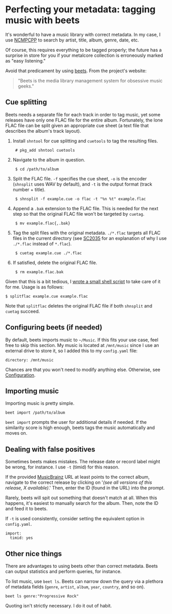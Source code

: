 # Perfecting your metadata: tagging music with beets

It's wonderful to have a music library with correct metadata. In my
case, I use [NCMPCPP](https://rybczak.net/ncmpcpp/ "NCurses Music Player C++")
to search by artist, title, album, genre, date, etc.

Of course, this requires everything to be tagged properly; the future
has a surprise in store for you if your metalcore collection is
erroneously marked as "easy listening."

Avoid that predicament by using [beets](https://beets.io/). From the
project's website:
>"Beets is the media library management system for obsessive music geeks."

## Cue splitting

Beets needs a separate file for each track in order to tag music, yet
some releases have only one FLAC file for the entire album.
Fortunately, the lone FLAC file can be split given an appropriate cue
sheet (a text file that describes the album's track layout).

1. Install `shntool` for cue splitting and `cuetools` to tag the
   resulting files.

        # pkg_add shntool cuetools

1. Navigate to the album in question.

        $ cd /path/to/album

1. Split the FLAC file.  `-f` specifies the cue sheet, `-o` is the
   encoder (`shnsplit` uses WAV by default), and `-t` is the output
   format (track number + title).

        $ shnsplit -f example.cue -o flac -t "%n %t" example.flac

1. Append a `.bak` extension to the FLAC file.  This is needed for the
   next step so that the original FLAC file won't be targeted by
   `cuetag`.

        $ mv example.flac{,.bak}

1. Tag the split files with the original metadata. `./*.flac` targets
   all FLAC files in the current directory (see
   [SC2035](https://github.com/koalaman/shellcheck/wiki/SC2035) for an
   explanation of why I use `./*.flac` instead of `*.flac`).

        $ cuetag example.cue ./*.flac

1. If satisfied, delete the original FLAC file.

        $ rm example.flac.bak

Given that this is a bit tedious, I [wrote a small shell
script](/src/dotfiles/file/.local/bin/splitflac.html)
to take care of it for me. Usage is as follows:

    $ splitflac example.cue example.flac

Note that `splitflac` deletes the original FLAC file if both `shnsplit`
and `cuetag` succeed.

## Configuring beets (if needed)

By default, beets imports music to `~/Music`. If this fits your use
case, feel free to skip this section. My music is located at
`/mnt/music` since I use an external drive to store it, so I added
this to my `config.yaml` file:

    directory: /mnt/music

Chances are that you won't need to modify anything else. Otherwise, see
[Configuration](https://beets.readthedocs.io/en/stable/reference/config.html).

## Importing music

Importing music is pretty simple.

    beet import /path/to/album

`beet import` prompts the user for additional details if needed. If the
similarity score is high enough, beets tags the music automatically
and moves on.

## Dealing with false positives

Sometimes beets makes mistakes.  The release date or record label might
be wrong, for instance. I use `-t` (timid) for this reason.

If the provided [MusicBrainz](https://musicbrainz.org/) URL at least
points to the correct album, navigate to the correct release by clicking
on '*(see all versions of this release, X available)*.' Then, enter the
ID (found in the URL) into the prompt.

Rarely, beets will spit out something that doesn't match at all. When
this happens, it's easiest to manually search for the album. Then, note
the ID and feed it to beets.

If `-t` is used consistently, consider setting the equivalent option in
`config.yaml`.

    import:
      timid: yes

## Other nice things

There are advantages to using beets other than correct metadata. Beets
can output statistics and perform queries, for instance.

To list music, use `beet ls`. Beets can narrow down the query via a
plethora of metadata fields (`genre`, `artist`, `album`, `year`,
`country`, and so on).

    beet ls genre:"Progressive Rock"

Quoting isn't strictly necessary. I do it out of habit.
